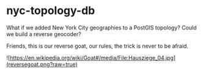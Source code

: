 # nyc-topology-db

What if we added New York City geographies to a PostGIS topology?  Could we build a reverse geocoder?

Friends, this is our reverse goat, our rules, the trick is never to be afraid.

![https://en.wikipedia.org/wiki/Goat#/media/File:Hausziege_04.jpg](reversegoat.png?raw=true)
